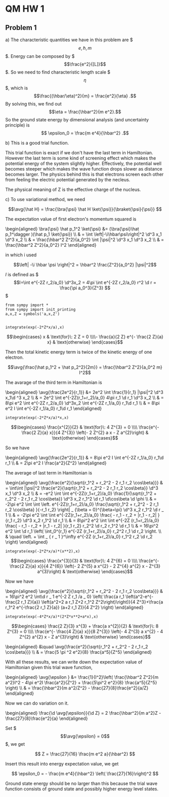 
$$\newcommand{\ud}[1]{{#1^{\dagger}}}
\newcommand{\bra}[1]{\left\langle #1\right|}
\newcommand{\ket}[1]{\left| #1\right\rangle}
\newcommand\Tr{\mathrm{Tr}}
\newcommand{\braket}[2]{\langle #1 \mid #2 \rangle}
\newcommand\d{\mathrm{d}}
\newcommand\I{\mathbb{I}}
\newcommand\i{\mathrm{i}}
\newcommand{\avg}[1]{\left< #1 \right>}$$

# QM HW 1

## Problem 1

a) The characteristic quantities we have in this problem are $$$e, \hbar, m$$$.
Energy can be composed by $$$\frac{e^2}{[L]}$$$. So we need to find characteristic
length scale $$$\eta$$$, which is
$$\frac{(\hbar/\eta)^2}{m} = \frac{e^2}{\eta} .$$
By solving this, we find out
$$\eta = \frac{\hbar^2}{m e^2}.$$
So the ground state energy by dimensional analysis (and uncertainty principle)
is
$$ \epsilon_0 = \frac{m e^4}{\hbar^2} .$$


b) This is a good trial function.

This trial function is exact if we don't have the last term in Hamiltonian.
However the last term is some kind of screening effect which makes the potential
energy of the system slightly higher. Effectively, the potential well becomes
steeper which makes the wave function drops slower as distance becomes larger.
The physics behind this is that electrons screen each other from feeling the
electric potential generated by the necleus.

The physical meaning of Z is the effective charge of the nucleus.

c) To use variational method, we need

$$\avg{\hat H} = \frac{\bra{\psi} \hat H \ket{\psi}}{\braket{\psi}{\psi}} $$

The expectation value of first electron's momentum squared is

\begin{aligned}
\bra{\psi} \hat p_1^2 \ket{\psi} &= (\bra{\psi}\hat p_1^\dagger )(\hat p_1
\ket{\psi}) \\\\
& = \int \left|-\i\hbar\psi\right|^2 \d^3 x_1 \d^3 x_2 \\\\
& = \frac{\hbar^2 Z^2}{a_0^2} \int |\psi|^2 \d^3 x_1 \d^3 x_2 \\\\
& = \frac{\hbar^2 Z^2}{a_0^2} I^2
\end{aligned}

in which i used

$$\left| -\i \hbar \psi \right|^2  = \hbar^2 \frac{Z^2}{a_0^2} |\psi|^2$$

$I$ is defined as $$$I=\int e^{-2Z r_2/a_0} \d^3x_2 = 4\pi \int e^{-2Z r_2/a_0} r^2 \d r = \frac{\pi a_0^3}{Z^3} $$$


    from sympy import *
    from sympy import init_printing
    a,x,Z = symbols('a,x,Z')


    integrate(exp(-2*Z*x/a),x)




$$\begin{cases} x & \text{for}\: 2 Z = 0 \\\\- \frac{a}{2 Z} e^{- \frac{2 Z}{a} x} & \text{otherwise} \end{cases}$$



Then the total kinetic energy term is twice of the kinetic energy of one
electron.

$$\avg{\frac{\hat p_1^2 + \hat p_2^2}{2m}} = \frac{\hbar^2 Z^2}{a_0^2 m} I^2$$

The avarage of the third term in Hamiltonian is

\begin{aligned}
\avg{\frac{2e^2}{r_1}} &= 2e^2 \int \frac{1}{r_1} |\psi|^2 \d^3 x_1\d ^3 x_2
\\\\
& = 2e^2 \int e^{-2Z(r_1+r_2)/a_0} 4\pi r_1 \d r_1 \d^3 x_2 \\\\
& = 8\pi e^2 \int e^{-2Z r_2/a_0} \d^3x_2 \int e^{-2Z r_1/a_0} r_1\d r_1 \\\\
& = 8\pi e^2 I \int e^{-2Z r_1/a_0} r_1\d r_1
\end{aligned}


    integrate(exp(-2*Z*x/a)*x,x)




$$\begin{cases} \frac{x^{2}}{2} & \text{for}\: 4 Z^{3} = 0 \\\\ \frac{e^{- \frac{2 Z}{a} x}}{4 Z^{3}} \left(- 2 Z^{2} a x - Z a^{2}\right) & \text{otherwise} \end{cases}$$



So we have

\begin{aligned}
\avg{\frac{2e^2}{r_1}}
& = 8\pi e^2 I \int e^{-2Z r_1/a_0} r_1\d r_1 \\\\
& = 2\pi e^2 I \frac{a^2}{Z^2}
\end{aligned}

The average of last term in Hamiltonian is

\begin{aligned}
\avg{\frac{e^2}{\sqrt{r_1^2 + r_2^2 - 2 r_1 r_2 \cos\beta}}}
& = \int\int |\psi|^2 \frac{e^2}{\sqrt{r_1^2 + r_2^2 - 2 r_1 r_2 \cos\beta}}
\d^3 x_1 \d^3 x_2 \\\\
& = -e^2 \int \int e^{-2Z(r_1+r_2)/a_0} \frac{1}{\sqrt{r_1^2 + r_2^2 - 2 r_1 r_2
\cos\beta}} \d^3 x_2 r_1^2 \d r_1 \d\cos\beta \d \phi \\\\
& = -2\pi e^2 \int \int \left. e^{-2Z(r_1+r_2)/a_0} \frac{\sqrt{r_1^2 + r_2^2 - 2
r_1 r_2 \cos\beta} }{-r_1 r_2} \right| _ {\beta = 0}^{\beta=\pi}  \d^3 x_2 r_1^2
\d r _ 1 \\\\
& = -2\pi e^2 \int \int e^{-2Z(r_1+r_2)/a_0} \frac{ - r_1 - r_2 + |r_1 - r_2|
}{r_1 r_2}   \d^3 x_2 r_1^2 \d r_1 \\\\
& = 8\pi^2 e^2 \int \int e^{-2Z (r_1+r_2)/a_0} \frac{ - r_1 - r_2 + |r_1 - r_2|
}{r_1 r_2}   r_2^2 \d r_2 r_1^2 \d r_1  \\\\
& = 16\pi^2 e^2 \int \d r_1 \left(  \int_0^{r_1} e^{-2Z (r_1+r_2)/a_0}  r_2^2
r_1 \d r_2 \right. \\\\
& \quad \left. + \int _ { r _ 1 }^\infty e^{-2Z (r_1+r_2)/a_0}   r_1^2 r_2 \d
r_2  \right)
\end{aligned}


    integrate(exp(-2*Z*x/a)*(x**2),x)




$$\begin{cases} \frac{x^{3}}{3} & \text{for}\: 4 Z^{6} = 0 \\\\ \frac{e^{- \frac{2 Z}{a} x}}{4 Z^{6}} \left(- 2 Z^{5} a x^{2} - 2 Z^{4} a^{2} x - Z^{3} a^{3}\right) & \text{otherwise} \end{cases}$$



Now we have

\begin{aligned}
\avg{\frac{e^2}{\sqrt{r_1^2 + r_2^2 - 2 r_1 r_2 \cos\beta}}}
& =  16\pi^2 e^2 \int\d r _ 1  e^{-2 Z r_1 /a _ 0} \left( \frac{a r_1 \left(a^2-e^{-\frac{2 r_1 Z}{a}} \left(a^2+2 a r_1 Z+2 r_1^2 Z^2\right)\right)}{4 Z^3}+\frac{a r_1^2 e^{-\frac{2 r_1 Z}{a}} (a+2 r_1 Z)}{4 Z^2}
\right)
\end{aligned}


    integrate(exp(-4*Z*x/a)*(2*Z*x**2+a*x),x)




$$\begin{cases} \frac{2 Z}{3} x^{3} + \frac{a x^{2}}{2} & \text{for}\: 8 Z^{3} = 0 \\\\ \frac{e^{- \frac{4 Z}{a} x}}{8 Z^{3}} \left(- 4 Z^{3} a x^{2} - 4 Z^{2} a^{2} x - Z a^{3}\right) & \text{otherwise} \end{cases}$$



\begin{aligned}
&\quad \avg{\frac{e^2}{\sqrt{r_1^2 + r_2^2 - 2 r_1 r_2 \cos\beta}}} \\\\
& =   \frac{5 \pi ^2  e^2}{8} \frac{a^5}{Z^5}
\end{aligned}


With all these results, we can write down the expectation value of Hamiltonian given this trial wave function,

\begin{aligned}
\avg{\epsilon }
&= \frac{1}{I^2}\left(  \frac{\hbar^2 Z^2}{m a^2}I^2 - 4\pi e^2I \frac{a^2}{Z^2} + \frac{5\pi^2 e^2}{8} \frac{a^5}{Z^5}   \right) \\\\
& = \frac{\hbar^2}{m a^2/Z^2} - \frac{27}{8}\frac{e^2}{a/Z}
\end{aligned}

Now we can do variation on it.

\begin{aligned}
\frac{\d \avg{\epsilon}}{\d Z} = 2 \frac{\hbar^2}{m a^2}Z - \frac{27}{8}\frac{e^2}{a}
\end{aligned}

Set $$$\avg{\epsilon} = 0$$$, we get

$$ Z = \frac{27}{16} \frac{m e^2 a}{\hbar^2} $$

Insert this result into energy expectation value, we get

$$ \epsilon_0 = - \frac{m e^4}{\hbar^2} \left( \frac{27}{16}\right)^2 $$

Ground state energy should be no larger than this because the trial wave function consists of ground state and possibly higher energy level states.